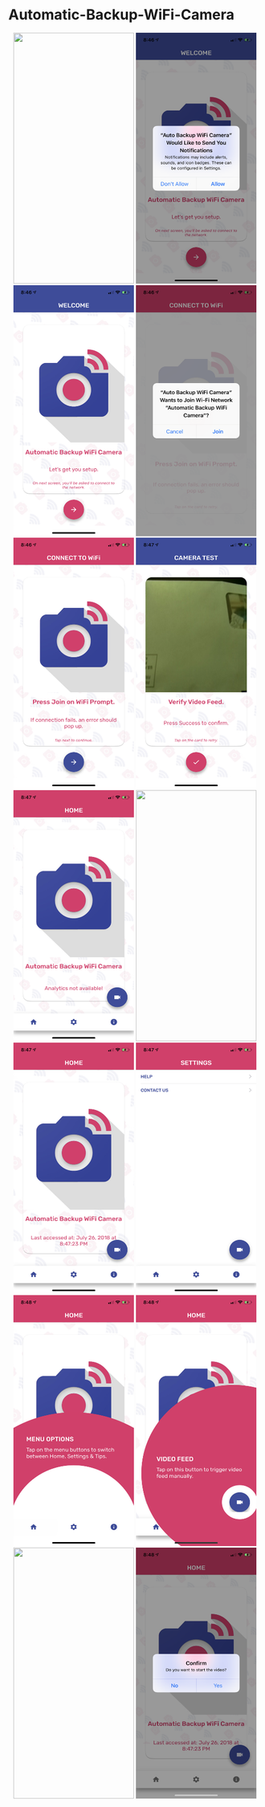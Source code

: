 # Automatic-Backup-WiFi-Camera
<p align="center">
  <img src="/Screenshots/1.PNG" width="240" height="500">
  <img src="/Screenshots/2.PNG" width="240" height="500">
  <img src="/Screenshots/3.PNG" width="240" height="500">
  <img src="/Screenshots/4.PNG" width="240" height="500">
  <img src="/Screenshots/5.PNG" width="240" height="500">
  <img src="/Screenshots/6.PNG" width="240" height="500">
  <img src="/Screenshots/7.PNG" width="240" height="500">
  <img src="/Screenshots/8.PNG" width="240" height="500">
  <img src="/Screenshots/9.PNG" width="240" height="500">
  <img src="/Screenshots/10.PNG" width="240" height="500">
  <img src="/Screenshots/11.PNG" width="240" height="500">
  <img src="/Screenshots/12.PNG" width="240" height="500">
  <img src="/Screenshots/13.PNG" width="240" height="500">
  <img src="/Screenshots/14.PNG" width="240" height="500">
</p>
